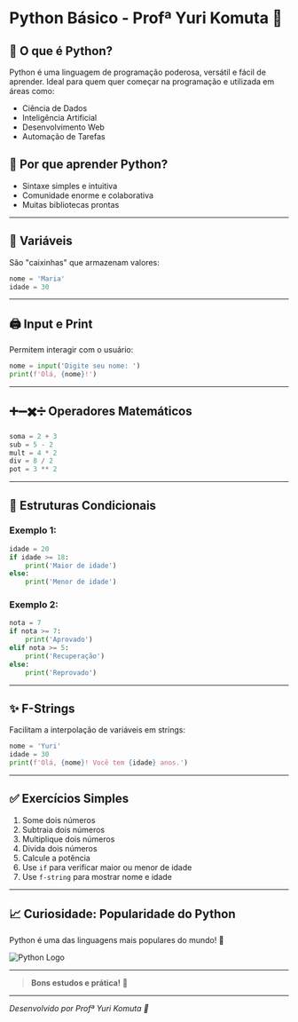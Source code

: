 # Python Básico - Profª Yuri Komuta 🐍

## 🚀 O que é Python?
Python é uma linguagem de programação poderosa, versátil e fácil de aprender. Ideal para quem quer começar na programação e utilizada em áreas como:
- Ciência de Dados
- Inteligência Artificial
- Desenvolvimento Web
- Automação de Tarefas

## 🤩 Por que aprender Python?
- Sintaxe simples e intuitiva
- Comunidade enorme e colaborativa
- Muitas bibliotecas prontas

---

## 📝 Variáveis
São "caixinhas" que armazenam valores:

```python
nome = 'Maria'
idade = 30
```

---

## 🖨️ Input e Print
Permitem interagir com o usuário:

```python
nome = input('Digite seu nome: ')
print(f'Olá, {nome}!')
```

---

## ➕➖✖️➗ Operadores Matemáticos

```python
soma = 2 + 3
sub = 5 - 2
mult = 4 * 2
div = 8 / 2
pot = 3 ** 2
```

---

## 🔀 Estruturas Condicionais

### Exemplo 1:
```python
idade = 20
if idade >= 18:
    print('Maior de idade')
else:
    print('Menor de idade')
```

### Exemplo 2:
```python
nota = 7
if nota >= 7:
    print('Aprovado')
elif nota >= 5:
    print('Recuperação')
else:
    print('Reprovado')
```

---

## ✨ F-Strings
Facilitam a interpolação de variáveis em strings:

```python
nome = 'Yuri'
idade = 30
print(f'Olá, {nome}! Você tem {idade} anos.')
```



---

## ✅ Exercícios Simples
1. Some dois números
2. Subtraia dois números
3. Multiplique dois números
4. Divida dois números
5. Calcule a potência
6. Use `if` para verificar maior ou menor de idade
7. Use `f-string` para mostrar nome e idade

---

## 📈 Curiosidade: Popularidade do Python
Python é uma das linguagens mais populares do mundo! 🐍

![Python Logo](https://upload.wikimedia.org/wikipedia/commons/c/c3/Python-logo-notext.svg)

---

> **Bons estudos e prática!** 💪

---

_Desenvolvido por Profª Yuri Komuta 🐍_
